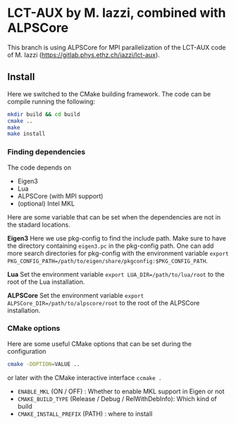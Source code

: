 LCT-AUX by M. Iazzi, combined with ALPSCore
===========================================

This branch is using ALPSCore for MPI parallelization of the LCT-AUX code
of M. Iazzi (https://gitlab.phys.ethz.ch/iazzi/lct-aux).


## Install

Here we switched to the CMake building framework. The code can be compile running the following:

```bash
mkdir build && cd build
cmake ..
make
make install
```

### Finding dependencies

The code depends on
 * Eigen3
 * Lua
 * ALPSCore (with MPI support)
 * (optional) Intel MKL

Here are some variable that can be set when the dependencies are not in the stadard locations.

**Eigen3**
Here we use pkg-config to find the include path. Make sure to have the directory containing ```eigen3.pc``` in the pkg-config path. One can add more search directories for pkg-config with the environment variable ```export PKG_CONFIG_PATH=/path/to/eigen/share/pkgconfig:$PKG_CONFIG_PATH```.


**Lua**
Set the environment variable ```export LUA_DIR=/path/to/lua/root``` to the root of the Lua installation.


**ALPSCore**
Set the environment variable ```export ALPSCore_DIR=/path/to/alpscore/root``` to the root of the ALPSCore installation.


### CMake options
Here are some useful CMake options that can be set during the configuration
```bash
cmake -DOPTION=VALUE ..
```
or later with the CMake interactive interface ```ccmake .```

 * ```ENABLE_MKL``` (ON / OFF) : Whether to enable MKL support in Eigen or not
 * ```CMAKE_BUILD_TYPE``` (Release / Debug / RelWithDebInfo): Which kind of build
 * ```CMAKE_INSTALL_PREFIX``` (PATH) : where to install
